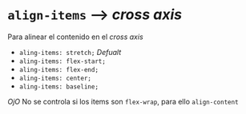 # `align-items` --&gt; _cross axis_

Para alinear el contenido en el _cross axis_

* `aling-items: stretch;` _Defualt_
* `aling-items: flex-start;`
* `aling-items: flex-end;`
* `aling-items: center;`
* `aling-items: baseline;`

_OjO_ No se controla si los items son `flex-wrap`, para ello `align-content`

